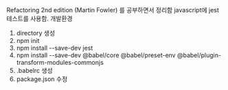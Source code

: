 Refactoring 2nd edition (Martin Fowler) 를 공부하면서 정리함
javascript에 jest 테스트를 사용함.
개발환경
1. directory 생성
2. npm init
3. npm install --save-dev jest
4. npm install --save-dev @babel/core @babel/preset-env @babel/plugin-transform-modules-commonjs
5. .babelrc 생성 
6. package.json 수정
